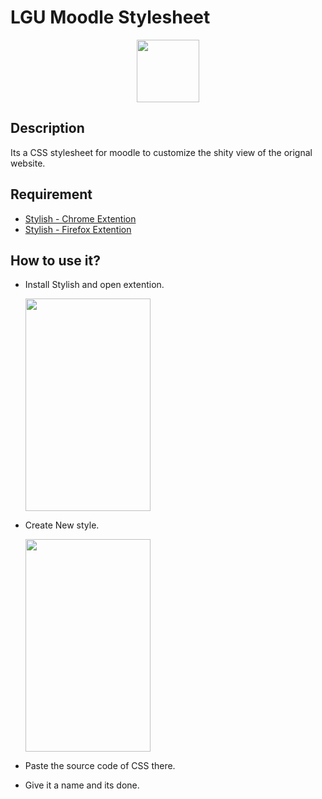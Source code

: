 
# LGU Moodle Stylesheet
<p align="center">
    <img src="https://upload.wikimedia.org/wikipedia/en/c/cb/Lahore_Garrison_University.png" width="100" height="100">
</p>

## Description
Its a CSS stylesheet for moodle to customize the shity view of the orignal website.

## Requirement
* [Stylish - Chrome Extention](https://chrome.google.com/webstore/detail/stylish-custom-themes-for/fjnbnpbmkenffdnngjfgmeleoegfcffe?hl=en)
* [Stylish - Firefox Extention](https://addons.mozilla.org/en-US/firefox/addon/stylish/)

## How to use it?
* Install Stylish and open extention.
  
    <img src="https://i.ibb.co/546zCvV/Screenshot-from-2020-11-27-09-18-50.png" width="200" height="340">

* Create New style.
    
    <img src="https://i.ibb.co/1fWhxc7/Screenshot-from-2020-11-27-09-19-19.png" width="200" height="340">

* Paste the source code of CSS there.
* Give it a name and its done.



